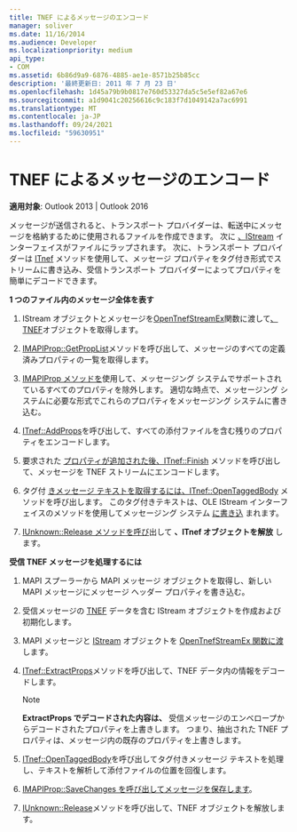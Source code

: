 ```yaml
---
title: TNEF によるメッセージのエンコード
manager: soliver
ms.date: 11/16/2014
ms.audience: Developer
ms.localizationpriority: medium
api_type:
- COM
ms.assetid: 6b86d9a9-6876-4885-ae1e-8571b25b85cc
description: '最終更新日: 2011 年 7 月 23 日'
ms.openlocfilehash: 1d45a79b9b0817e760d53327da5c5e5ef82a67e6
ms.sourcegitcommit: a1d9041c20256616c9c183f7d1049142a7ac6991
ms.translationtype: MT
ms.contentlocale: ja-JP
ms.lasthandoff: 09/24/2021
ms.locfileid: "59630951"
---
```

# <a name="encoding-a-message-with-tnef"></a>TNEF によるメッセージのエンコード

**適用対象**: Outlook 2013 | Outlook 2016 
  
メッセージが送信されると、トランスポート プロバイダーは、転送中にメッセージを格納するために使用されるファイルを作成できます。 次に [、IStream](https://msdn.microsoft.com/library/aa380034%28VS.85%29.aspx) インターフェイスがファイルにラップされます。 次に、トランスポート プロバイダーは [ITnef](itnefiunknown.md) メソッドを使用して、メッセージ プロパティをタグ付き形式でストリームに書き込み、受信トランスポート プロバイダーによってプロパティを簡単にデコードできます。 
  
**1 つのファイル内のメッセージ全体を表す**
  
1. IStream オブジェクトとメッセージを[OpenTnefStreamEx](opentnefstreamex.md)関数に渡して[、TNEF](https://msdn.microsoft.com/library/aa380034%28VS.85%29.aspx)オブジェクトを取得します。 
    
2. [IMAPIProp::GetPropList](imapiprop-getproplist.md)メソッドを呼び出して、メッセージのすべての定義済みプロパティの一覧を取得します。 
    
3. [IMAPIProp メソッドを](imapipropiunknown.md)使用して、メッセージング システムでサポートされているすべてのプロパティを除外します。 適切な時点で、メッセージング システムに必要な形式でこれらのプロパティをメッセージング システムに書き込む。 
    
4. [ITnef::AddProps](itnef-addprops.md)を呼び出して、すべての添付ファイルを含む残りのプロパティをエンコードします。 
    
5. 要求された [プロパティが追加された後、ITnef::Finish](itnef-finish.md) メソッドを呼び出して、メッセージを TNEF ストリームにエンコードします。 
    
6. タグ付 [きメッセージ テキストを取得するには、ITnef::OpenTaggedBody](itnef-opentaggedbody.md) メソッドを呼び出します。 このタグ付きテキストは、OLE IStream インターフェイスのメソッドを使用してメッセージング システム [に書き込](https://msdn.microsoft.com/library/aa380034%28VS.85%29.aspx) まれます。 
    
7. [IUnknown::Release メソッドを呼び](https://msdn.microsoft.com/library/ms682317%28VS.85%29.aspx)出して **、ITnef オブジェクトを解放** します。 
    
**受信 TNEF メッセージを処理するには**
  
1. MAPI スプーラーから MAPI メッセージ オブジェクトを取得し、新しい MAPI メッセージにメッセージ ヘッダー プロパティを書き込む。
    
2. 受信メッセージの [TNEF](https://msdn.microsoft.com/library/aa380034%28VS.85%29.aspx) データを含む IStream オブジェクトを作成および初期化します。 
    
3. MAPI メッセージと [IStream](https://msdn.microsoft.com/library/aa380034%28VS.85%29.aspx) オブジェクトを [OpenTnefStreamEx 関数に渡](opentnefstreamex.md) します。 
    
4. [ITnef::ExtractProps](itnef-extractprops.md)メソッドを呼び出して、TNEF データ内の情報をデコードします。 
    
   > [!NOTE]
   > **ExtractProps でデコードされた内容は、** 受信メッセージのエンベロープからデコードされたプロパティを上書きします。 つまり、抽出された TNEF プロパティは、メッセージ内の既存のプロパティを上書きします。 
  
5. [ITnef::OpenTaggedBody](itnef-opentaggedbody.md)を呼び出してタグ付きメッセージ テキストを処理し、テキストを解析して添付ファイルの位置を回復します。 
    
6. [IMAPIProp::SaveChanges を呼び出してメッセージを保存します](imapiprop-savechanges.md)。
    
7. [IUnknown::Release](https://msdn.microsoft.com/library/ms682317%28VS.85%29.aspx)メソッドを呼び出して、TNEF オブジェクトを解放します。 
    


